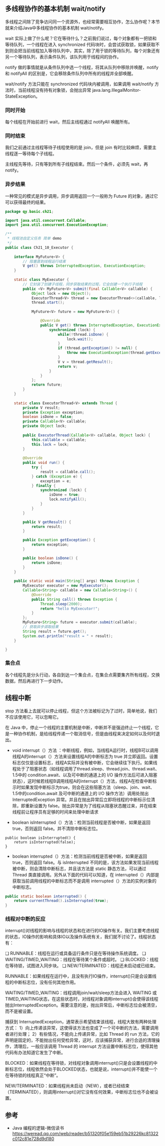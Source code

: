 ## 多线程协作的基本机制 wait/notify

多线程之间除了竞争访问同一个资源外，也经常需要相互协作，怎么协作呢？本节就来介绍Java中多线程协作的基本机制 wait/notify。

wait 实际上做了什么呢？它在等待什么？之前我们说过，每个对象都有一把锁和等待队列，一个线程在进入 synchronized 代码块时，会尝试获取锁，如果获取不到则会把当前线程加入等待队列中，其实，除了用于锁的等待队列，每个对象还有另一个等待队列，表示条件队列，该队列用于线程间的协作。

notify 做的事情就是从条件队列中选一个线程，将其从队列中移除并唤醒，notify 和 notifyAll 的区别是，它会移除条件队列中所有的线程并全部唤醒。

wait/notify 方法只能在 synchronized 代码块内被调用，如果调用 wait/notify 方法时，当前线程没有持有对象锁，会抛出异常 java.lang.IllegalMonitor-StateException。

### 同时开始

每个线程在开始前进行 wait，然后主线程通过 notifyAll 唤醒所有。

### 同时结束

我们之前通过主线程等待子线程使用的是 join，但是 join 有时比较麻烦，需要主线程逐一等待每个子线程。

主线程先等待，只有等到所有子线程结束。然后一个条件，必须先 wait，再 notify。

### 异步结果

一种常见的模式是异步调用，异步调用返回一个一般称为 Future 的对象，通过它可以获得最终的结果。

```java
package qy.basic.ch21;

import java.util.concurrent.Callable;
import java.util.concurrent.ExecutionException;

/**
 * 线程池自定义任务 简单 demo
 */
public class Ch21_10_Executor {
	
    interface MyFuture<V> {
    	// 阻塞直到线程运行结束
        V get() throws InterruptedException, ExecutionException;
	}
    
    static class MyExecutor {
    	// 它封装了创建子线程，同步获取结果的过程，它会创建一个执行子线程
    	public <V> MyFuture<V> submit(final Callable<V> callable) {
    		Object lock = new Object();
    		ExecutorThread<V> thread = new ExecutorThread<>(callable, lock);
    		thread.start();
    		
    		MyFuture<V> future = new MyFuture<V>() {

				@Override
				public V get() throws InterruptedException, ExecutionException {
					synchronized (lock) {
						while(!thread.isDone) {
							lock.wait();
						}
						if (thread.getException() != null) {
							throw new ExecutionException(thread.getException());
						}
						V v = thread.getResult();
						return v;
					}
				}
			};
			return future;
    	}
    }
    
    static class ExecutorThread<V> extends Thread {
    	private V result;
    	private Exception exception;
    	boolean isDone = false;
    	private Callable<V> callable;
    	private Object lock;
    	
		public ExecutorThread(Callable<V> callable, Object lock) {
			this.callable = callable;
			this.lock = lock;
		}
		
		@Override
		public void run() {
			try {
				result = callable.call();
			} catch (Exception e) {
				exception = e;
			} finally {
				synchronized (lock) {
					isDone = true;
					lock.notifyAll();
				}
			}
		}

		public V getResult() {
			return result;
		}

		public Exception getException() {
			return exception;
		}

		public boolean isDone() {
			return isDone;
		}
    }
	
	public static void main(String[] args) throws Exception {
		MyExecutor executor = new MyExecutor();
		Callable<String> callable = new Callable<String>() {
			@Override
			public String call() throws Exception {
				Thread.sleep(2000);
				return "hello MyExecutor!";
			}
		};
		MyFuture<String> future = executor.submit(callable);
		// 获取异步调取结果
		String result = future.get();
		System.out.println("result = " + result);
	}

}
```

### 集合点

各个线程先是分头行动，各自到达一个集合点，在集合点需要集齐所有线程，交换数据，然后再进行下一步动作。

## 线程中断

stop 方法看上去就可以停止线程，但这个方法被标记为了过时，简单地说，我们不应该使用它，可以忽略它。

在 Java 中，停止一个线程的主要机制是中断，中断并不是强迫终止一个线程，它是一种协作机制，是给线程传递一个取消信号，但是由线程来决定如何以及何时退出。

* void interrupt（）方法 ：中断线程，例如，当线程A运行时，线程B可以调用线程A的interrupt（）方法来设置线程A的中断标志为 true 并立即返回。设置标志仅仅是设置标志，线程A实际并没有被中断，它会继续往下执行。如果线程处于了阻塞状态（如线程调用了thread.sleep、thread.join、thread.wait、1.5中的 condition.await、以及可中断的通道上的 I/O 操作方法后可进入阻塞状态），这时候若线程B调用线程A的interrupt（）方法，线程A在检查中断标示时如果发现中断标示为true，则会在这些阻塞方法（sleep、join、wait、1.5中的condition.await 及可中断的通道上的 I/O 操作方法）调用处抛出 InterruptedException 异常。并且在抛出异常后立即将线程的中断标示位清除，即重新设置为 false。抛出异常是为了线程从阻塞状态醒过来，并在结束线程前让程序员有足够的时间来处理中断请求

* boolean isInterrupted（）方法：检测当前线程是否被中断，如果是返回 true，否则返回 false。并不清除中断标志位。
```
public boolean isInterrupted() {
    return isInterrupted(false);
}
```
* boolean interrupted（）方法：检测当前线程是否被中断，如果是返回 true，否则返回 false。与 isInterrupted 不同的是，该方法如果发现当前线程被中断，则会清除中断标志，并且该方法是 static 静态方法，可以通过 Thread 类直接调用。另外从下面的代码可以知道，在 interrupted（）内部是获取当前调用线程的中断标志而不是调用 interrupted（）方法的实例对象的中断标志。

```java
public static boolean interrupted() {
    return currentThread().isInterrupted(true);
}
```

### 线程对中断的反应

interrupt()对线程的影响与线程的状态和在进行的IO操作有关。我们主要考虑线程的状态，IO操作的影响和具体IO以及操作系统有关，我们就不讨论了。线程状态有：

❑ RUNNABLE：线程在运行或具备运行条件只是在等待操作系统调度。
❑ WAITING/TIMED_WAITING：线程在等待某个条件或超时。
❑ BLOCKED：线程在等待锁，试图进入同步块。
❑ NEW/TERMINATED：线程还未启动或已结束。

RUNNABLE：如果线程在运行中，且没有执行IO操作，interrupt()只是会设置线程的中断标志位，没有任何其他作用。

WAITING/TIMED_WAITING：线程调用join/wait/sleep方法会进入 WAITING 或 TIMED_WAITING状态，在这些状态时，对线程对象调用interrupt()会使得该线程抛出InterruptedException。需要注意的是，抛出异常后，中断标志位会被清空，而不是被设置。

捕获到 InterruptedException，通常表示希望结束该线程，线程大致有两种处理方式：
1）向上传递该异常，这使得该方法也变成了一个可中断的方法，需要调用者进行处理；
2）有些情况，不能向上传递异常，比如 Thread 的 run 方法，它的声明是固定的，不能抛出任何受检异常，这时，应该捕获异常，进行合适的清理操作，清理后，一般应该调用 Thread 的 interrupt 方法设置中断标志位，使得其他代码有办法知道它发生了中断。

 BLOCKED：如果线程在等待锁，对线程对象调用interrupt()只是会设置线程的中断标志位，线程依然会处于BLOCKED状态，也就是说，interrupt()并不能使一个在等待锁的线程真正“中断”。

NEW/TERMINATED：如果线程尚未启动（NEW），或者已经结束（TERMINATED），则调用interrupt()对它没有任何效果，中断标志位也不会被设置。

## 参考

* Java 编程的逻辑-微信读书
https://weread.qq.com/web/reader/b51320f05e159eb51b29226kc81322c012c81e728d9d180
